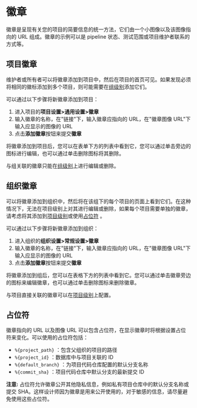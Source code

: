 # 徽章[](#badges "Permalink")

徽章是呈现有关您的项目的简要信息的统一方法，它们由一个小图像以及该图像指向的 URL 组成。徽章的示例可以是 pipeline 状态、测试范围或项目维护者联系的方式等。

## 项目徽章[](#project-badges "Permalink")

维护者或所有者可以将徽章添加到项目中，然后在项目的首页可见。如果发现必须将相同的徽标添加到多个项目，则可能需要在[组级别](#group-badges)添加它们。

可以通过以下步骤将新徽章添加到项目：

1.  进入项目的**项目设置>通用设置>徽章** 
2.  输入徽章的名称，在"链接"下，输入徽章应指向的 URL，在"徽章图像 URL"下输入应显示的图像的 URL
3.  点击**添加徽章**按钮来提交**徽章**

将徽章添加到项目后，您可以在表单下方的列表中看到它，您可以通过单击旁边的图标进行编辑，也可以通过单击删除图标将其删除。

与组关联的徽章只能在[组级别](#group-badges)上进行编辑或删除。

## 组织徽章[](#group-badges "Permalink")

可以将徽章添加到组织中，然后将在该组下的每个项目的页面上看到它们。在这种情况下，无法在项目级别上对其进行编辑或删除，如果每个项目需要单独的徽章，请考虑将其添加到[项目级别](#project-badges)或使用[占位符](#placeholders) 。

可以通过以下步骤将新徽章添加到组织：

1.  进入组织的**组织设置>常规设置>徽章**
2.  输入徽章的名称，在"链接"下，输入徽章应指向的 URL，在"徽章图像 URL"下输入应显示的图像的 URL
3.  点击**添加徽章**按钮来提交**徽章**

将徽章添加到组后，您可以在表格下方的列表中看到它。您可以通过单击徽章旁边的图标来编辑徽章，也可以通过单击删除图标来删除徽章。

与项目直接关联的徽章可以在[项目级别](#project-badges)上配置。

## 占位符[](#placeholders "Permalink")

徽章指向的 URL 以及图像 URL 可以包含占位符，在显示徽章时将根据设置占位符来变化。可以使用的占位符包括：

*   `%{project_path}` ：包含父组织的项目的路径
*   `%{project_id}` ：数据库中与项目关联的 ID
*   `%{default_branch}` ：为项目代码仓库配置的默认分支名称
*   `%{commit_sha}` ：项目代码仓库中默认分支的最新提交 ID

**注意:** 占位符允许徽章公开其他隐私信息，例如私有项目仓库中的默认分支名称或提交 SHA。这样设计师因为徽章是用来公开使用的，对于敏感的信息，请尽量避免使用这些占位符。